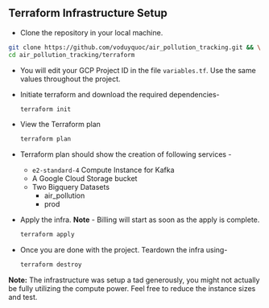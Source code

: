 ## Terraform Infrastructure Setup

- Clone the repository in your local machine.

```bash
git clone https://github.com/voduyquoc/air_pollution_tracking.git && \
cd air_pollution_tracking/terraform
```

- You will edit your GCP Project ID in the file `variables.tf`. Use the same values throughout the project. 

- Initiate terraform and download the required dependencies-

  ```bash
  terraform init
  ```

- View the Terraform plan

  ```bash
  terraform plan
  ```

- Terraform plan should show the creation of following services -

  - `e2-standard-4` Compute Instance for Kafka
  - A Google Cloud Storage bucket
  - Two Bigquery Datasets
    - air_pollution
    - prod

- Apply the infra. **Note** - Billing will start as soon as the apply is complete.

  ```bash
  terraform apply
  ```

- Once you are done with the project. Teardown the infra using-

  ```bash
  terraform destroy
  ```

**Note:** The infrastructure was setup a tad generously, you might not actually be fully utilizing the compute power. Feel free to reduce the instance sizes and test.
